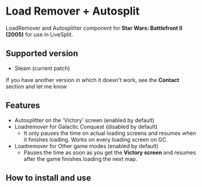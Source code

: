 # Load Remover + Autosplit

LoadRemover and Autosplitter component for **Star Wars: Battlefront II (2005)** for use in LiveSplit.

## Supported version
- Steam (current patch)

If you have another version in which it doesn't work, see the **Contact** section and let me know

## Features
- Autosplitter on the 'Victory' screen (enabled by default)
- Loadremover for Galactic Conquest (disabled by default)
  - It only pauses the time on actual loading screens and resumes when it finishes loading. Works on every loading screen on GC.
- Loadremover for Other game modes (enabled by default)
  - Pauses the time as soon as you get the **Victory screen** and resumes after the game finishes loading the next map.  

## How to install and use

